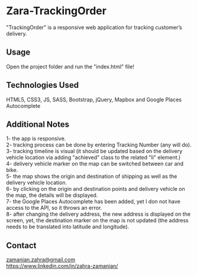 ﻿# Zara-TrackingOrder
"TrackingOrder" is a responsive web application for tracking customer’s delivery.

## Usage
Open the project folder and run the "index.html" file!

## Technologies Used
HTML5, CSS3, JS, SASS, Bootstrap, jQuery, Mapbox and Google Places Autocomplete


## Additional Notes
1- the app is responsive.  
2- tracking process can be done by entering Tracking Number (any will do).  
3- tracking timeline is visual (it should be updated based on the delivery vehicle location via adding "achieved" class to the related "li" element.)  
4- delivery vehicle marker on the map can be switched between car and bike.  
5- the map shows the origin and destination of shipping as well as the delivery vehicle location.  
6- by clicking on the origin and destination points and delivery vehicle on the map, the details will be displayed.  
7- the Google Places Autocomplete has been added, yet I don not have access to the API, so it throws an error.  
8- after changing the delivery address, the new address is displayed on the screen, yet, the destination marker on the map is not updated (the address needs to be translated into latitude and longitude).  


## Contact
zamanian.zahra@gmail.com  
https://www.linkedin.com/in/zahra-zamanian/
